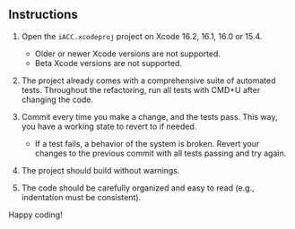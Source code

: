 ## Instructions

1) Open the `iACC.xcodeproj` project on Xcode 16.2, 16.1, 16.0 or 15.4.

	- Older or newer Xcode versions are not supported.
	- Beta Xcode versions are not supported.

2) The project already comes with a comprehensive suite of automated tests. Throughout the refactoring, run all tests with CMD+U after changing the code.

3) Commit every time you make a change, and the tests pass. This way, you have a working state to revert to if needed.

	- If a test fails, a behavior of the system is broken. Revert your changes to the previous commit with all tests passing and try again.

4) The project should build without warnings.

5) The code should be carefully organized and easy to read (e.g., indentation must be consistent).

Happy coding!

